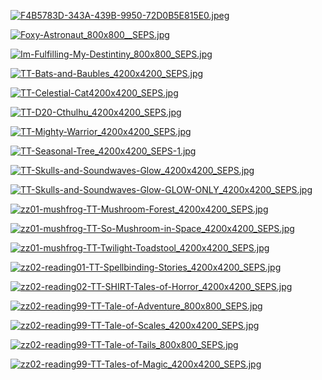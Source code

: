 [![F4B5783D-343A-439B-9950-72D0B5E815E0.jpeg](F4B5783D-343A-439B-9950-72D0B5E815E0.jpeg "F4B5783D-343A-439B-9950-72D0B5E815E0.jpeg")](https://raw.githubusercontent.com/buckmanc/Wallpapers/main/desktop/teeturtle/F4B5783D-343A-439B-9950-72D0B5E815E0.jpeg)

[![Foxy-Astronaut_800x800__SEPS.jpg](Foxy-Astronaut_800x800__SEPS.jpg "Foxy-Astronaut_800x800__SEPS.jpg")](https://raw.githubusercontent.com/buckmanc/Wallpapers/main/desktop/teeturtle/Foxy-Astronaut_800x800__SEPS.jpg)

[![Im-Fulfilling-My-Destintiny_800x800_SEPS.jpg](Im-Fulfilling-My-Destintiny_800x800_SEPS.jpg "Im-Fulfilling-My-Destintiny_800x800_SEPS.jpg")](https://raw.githubusercontent.com/buckmanc/Wallpapers/main/desktop/teeturtle/Im-Fulfilling-My-Destintiny_800x800_SEPS.jpg)

[![TT-Bats-and-Baubles_4200x4200_SEPS.jpg](TT-Bats-and-Baubles_4200x4200_SEPS.jpg "TT-Bats-and-Baubles_4200x4200_SEPS.jpg")](https://raw.githubusercontent.com/buckmanc/Wallpapers/main/desktop/teeturtle/TT-Bats-and-Baubles_4200x4200_SEPS.jpg)

[![TT-Celestial-Cat4200x4200_SEPS.jpg](TT-Celestial-Cat4200x4200_SEPS.jpg "TT-Celestial-Cat4200x4200_SEPS.jpg")](https://raw.githubusercontent.com/buckmanc/Wallpapers/main/desktop/teeturtle/TT-Celestial-Cat4200x4200_SEPS.jpg)

[![TT-D20-Cthulhu_4200x4200_SEPS.jpg](TT-D20-Cthulhu_4200x4200_SEPS.jpg "TT-D20-Cthulhu_4200x4200_SEPS.jpg")](https://raw.githubusercontent.com/buckmanc/Wallpapers/main/desktop/teeturtle/TT-D20-Cthulhu_4200x4200_SEPS.jpg)

[![TT-Mighty-Warrior_4200x4200_SEPS.jpg](TT-Mighty-Warrior_4200x4200_SEPS.jpg "TT-Mighty-Warrior_4200x4200_SEPS.jpg")](https://raw.githubusercontent.com/buckmanc/Wallpapers/main/desktop/teeturtle/TT-Mighty-Warrior_4200x4200_SEPS.jpg)

[![TT-Seasonal-Tree_4200x4200_SEPS-1.jpg](TT-Seasonal-Tree_4200x4200_SEPS-1.jpg "TT-Seasonal-Tree_4200x4200_SEPS-1.jpg")](https://raw.githubusercontent.com/buckmanc/Wallpapers/main/desktop/teeturtle/TT-Seasonal-Tree_4200x4200_SEPS-1.jpg)

[![TT-Skulls-and-Soundwaves-Glow_4200x4200_SEPS.jpg](TT-Skulls-and-Soundwaves-Glow_4200x4200_SEPS.jpg "TT-Skulls-and-Soundwaves-Glow_4200x4200_SEPS.jpg")](https://raw.githubusercontent.com/buckmanc/Wallpapers/main/desktop/teeturtle/TT-Skulls-and-Soundwaves-Glow_4200x4200_SEPS.jpg)

[![TT-Skulls-and-Soundwaves-Glow-GLOW-ONLY_4200x4200_SEPS.jpg](TT-Skulls-and-Soundwaves-Glow-GLOW-ONLY_4200x4200_SEPS.jpg "TT-Skulls-and-Soundwaves-Glow-GLOW-ONLY_4200x4200_SEPS.jpg")](https://raw.githubusercontent.com/buckmanc/Wallpapers/main/desktop/teeturtle/TT-Skulls-and-Soundwaves-Glow-GLOW-ONLY_4200x4200_SEPS.jpg)

[![zz01-mushfrog-TT-Mushroom-Forest_4200x4200_SEPS.jpg](zz01-mushfrog-TT-Mushroom-Forest_4200x4200_SEPS.jpg "zz01-mushfrog-TT-Mushroom-Forest_4200x4200_SEPS.jpg")](https://raw.githubusercontent.com/buckmanc/Wallpapers/main/desktop/teeturtle/zz01-mushfrog-TT-Mushroom-Forest_4200x4200_SEPS.jpg)

[![zz01-mushfrog-TT-So-Mushroom-in-Space_4200x4200_SEPS.jpg](zz01-mushfrog-TT-So-Mushroom-in-Space_4200x4200_SEPS.jpg "zz01-mushfrog-TT-So-Mushroom-in-Space_4200x4200_SEPS.jpg")](https://raw.githubusercontent.com/buckmanc/Wallpapers/main/desktop/teeturtle/zz01-mushfrog-TT-So-Mushroom-in-Space_4200x4200_SEPS.jpg)

[![zz01-mushfrog-TT-Twilight-Toadstool_4200x4200_SEPS.jpg](zz01-mushfrog-TT-Twilight-Toadstool_4200x4200_SEPS.jpg "zz01-mushfrog-TT-Twilight-Toadstool_4200x4200_SEPS.jpg")](https://raw.githubusercontent.com/buckmanc/Wallpapers/main/desktop/teeturtle/zz01-mushfrog-TT-Twilight-Toadstool_4200x4200_SEPS.jpg)

[![zz02-reading01-TT-Spellbinding-Stories_4200x4200_SEPS.jpg](zz02-reading01-TT-Spellbinding-Stories_4200x4200_SEPS.jpg "zz02-reading01-TT-Spellbinding-Stories_4200x4200_SEPS.jpg")](https://raw.githubusercontent.com/buckmanc/Wallpapers/main/desktop/teeturtle/zz02-reading01-TT-Spellbinding-Stories_4200x4200_SEPS.jpg)

[![zz02-reading02-TT-SHIRT-Tales-of-Horror_4200x4200_SEPS.jpg](zz02-reading02-TT-SHIRT-Tales-of-Horror_4200x4200_SEPS.jpg "zz02-reading02-TT-SHIRT-Tales-of-Horror_4200x4200_SEPS.jpg")](https://raw.githubusercontent.com/buckmanc/Wallpapers/main/desktop/teeturtle/zz02-reading02-TT-SHIRT-Tales-of-Horror_4200x4200_SEPS.jpg)

[![zz02-reading99-TT-Tale-of-Adventure_800x800_SEPS.jpg](zz02-reading99-TT-Tale-of-Adventure_800x800_SEPS.jpg "zz02-reading99-TT-Tale-of-Adventure_800x800_SEPS.jpg")](https://raw.githubusercontent.com/buckmanc/Wallpapers/main/desktop/teeturtle/zz02-reading99-TT-Tale-of-Adventure_800x800_SEPS.jpg)

[![zz02-reading99-TT-Tale-of-Scales_4200x4200_SEPS.jpg](zz02-reading99-TT-Tale-of-Scales_4200x4200_SEPS.jpg "zz02-reading99-TT-Tale-of-Scales_4200x4200_SEPS.jpg")](https://raw.githubusercontent.com/buckmanc/Wallpapers/main/desktop/teeturtle/zz02-reading99-TT-Tale-of-Scales_4200x4200_SEPS.jpg)

[![zz02-reading99-TT-Tale-of-Tails_800x800_SEPS.jpg](zz02-reading99-TT-Tale-of-Tails_800x800_SEPS.jpg "zz02-reading99-TT-Tale-of-Tails_800x800_SEPS.jpg")](https://raw.githubusercontent.com/buckmanc/Wallpapers/main/desktop/teeturtle/zz02-reading99-TT-Tale-of-Tails_800x800_SEPS.jpg)

[![zz02-reading99-TT-Tales-of-Magic_4200x4200_SEPS.jpg](zz02-reading99-TT-Tales-of-Magic_4200x4200_SEPS.jpg "zz02-reading99-TT-Tales-of-Magic_4200x4200_SEPS.jpg")](https://raw.githubusercontent.com/buckmanc/Wallpapers/main/desktop/teeturtle/zz02-reading99-TT-Tales-of-Magic_4200x4200_SEPS.jpg)

